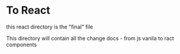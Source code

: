 # To React
this react directory is the "final" file

This directory will contain all the change docs - from js vanila to ract components